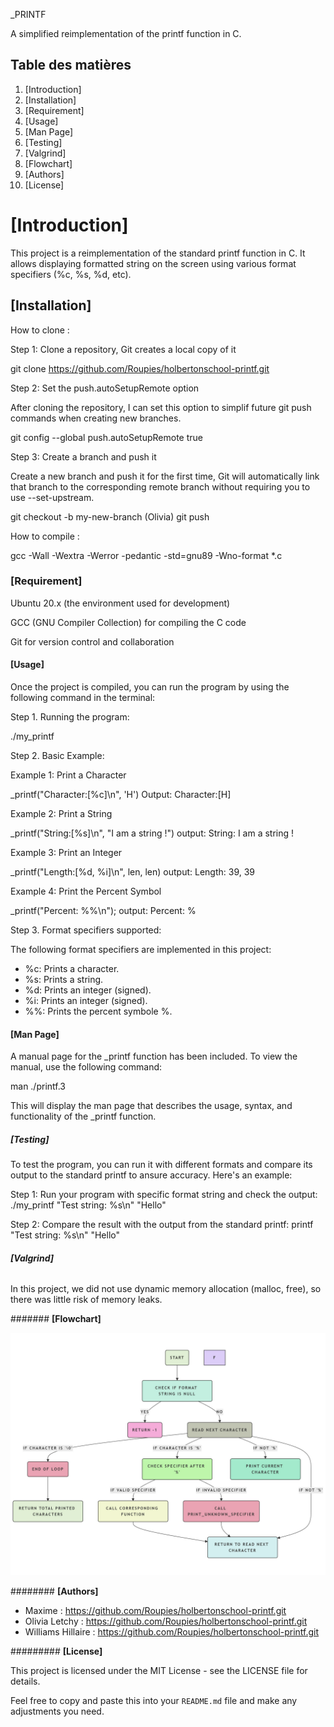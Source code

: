 _PRINTF

A simplified reimplementation of the printf function in C.

## Table des matières 

1. [Introduction]
2. [Installation]
3. [Requirement]
3. [Usage]
4. [Man Page]
5. [Testing]
6. [Valgrind]
7. [Flowchart]
8. [Authors]
9. [License]

# **[Introduction]** 

This project is a reimplementation of the standard printf function in C.
It allows displaying formatted string on the screen using various format specifiers (%c, %s, %d, etc).


## **[Installation]**

How to clone : 

Step 1: Clone a repository, Git creates a local copy of it

git clone https://github.com/Roupies/holbertonschool-printf.git

Step 2: Set the push.autoSetupRemote option

After cloning the repository, I can set this option to simplif future git push commands when creating new branches.

git config --global push.autoSetupRemote true

Step 3: Create a branch and push it 

Create a new branch and push it for the first time, Git will automatically link that branch to the corresponding remote branch without requiring you to use --set-upstream.

git checkout -b my-new-branch (Olivia)
git push

How to compile :

gcc -Wall -Wextra -Werror -pedantic -std=gnu89 -Wno-format *.c

### **[Requirement]**

Ubuntu 20.x (the environment used for development)

GCC (GNU Compiler Collection) for compiling the C code

Git for version control and collaboration


#### **[Usage]**

Once the project is compiled, you can run the program by using the following command in the terminal:

Step 1. Running the program:

./my_printf

Step 2. Basic Example:

Example 1: Print a Character

_printf("Character:[%c]\n", 'H')
Output: Character:[H]

Example 2: Print a String

_printf("String:[%s]\n", "I am a string !")
output: String: I am a string !

Example 3: Print an Integer

_printf("Length:[%d, %i]\n", len, len)
output: Length: 39, 39

Example 4: Print the Percent Symbol

_printf("Percent: %%\n");
output: Percent: %

Step 3. Format specifiers supported:

The following format specifiers are implemented in this project:
- %c: Prints a character.
- %s: Prints a string.
- %d: Prints an integer (signed).
- %i: Prints an integer (signed).
- %%: Prints the percent symbole %.


#### **[Man Page]**

A manual page for the _printf function has been included. To view the manual, use the following command:

man ./printf.3

This will display the man page that describes the usage, syntax, and functionality of the _printf function.

##### **[Testing]**

To test the program, you can run it with different formats and compare its output to the standard printf to ansure accuracy. Here's an example: 

Step 1: Run your program with specific format string and check the output:
./my_printf "Test string: %s\n" "Hello"

Step 2: Compare the result with the output from the standard printf:
printf "Test string: %s\n" "Hello"

###### **[Valgrind]**

In this project, we did not use dynamic memory allocation (malloc, free), so there was little risk of memory leaks.

####### **[Flowchart]**

![Flowchart-print_funcs](images/Flowchart.jpeg)
 
######## **[Authors]**

- Maxime : https://github.com/Roupies/holbertonschool-printf.git
- Olivia Letchy : https://github.com/Roupies/holbertonschool-printf.git
- Williams Hillaire : https://github.com/Roupies/holbertonschool-printf.git

######### **[License]**

This project is licensed under the MIT License - see the LICENSE file for details.

Feel free to copy and paste this into your `README.md` file and make any adjustments you need.
